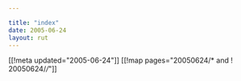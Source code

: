 ```yaml
---

title: "index"
date: 2005-06-24
layout: rut
---
```


[[!meta updated="2005-06-24"]]
[[!map pages="20050624/* and ! 20050624/*/*"]]
